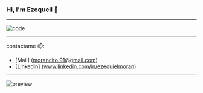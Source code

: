 ### Hi, I'm Ezequeil 👋



 ___________________________________________________________________________
<!-- ************************************************************************************ -->

![code](https://user-images.githubusercontent.com/101348650/206040892-3431623f-da05-430e-96ef-5afae0d7ca28.gif)

 <!-- ****************************************************************************************** -->
 ___________________________________________________________________________
 
 contactame 📫:
 - [Mail] (morancito.91@gmail.com)
 - [Linkedin] (www.linkedin.com/in/ezequielmoran)
 
 
 <!-- CUADRO DE ESTADISTICA 
[![Ezequiel's GitHub stats](https://github-readme-stats.vercel.app/api?username=Ezequiel-moran19)](https://github.com/anuraghazra/github-readme-stats)
-->

 <!--
const thai = {
  pronouns: "she" | "her",
  code: [ HTML, CSS, Javascript, C ],
}
-->
 ___________________________________________________________________________

![preview](https://user-images.githubusercontent.com/101348650/206035026-af7e20f0-cd91-4133-88f8-c92f859e713f.svg)





<!--
**Ezequiel-moran19/Ezequiel-moran19** is a ✨ _special_ ✨ repository because its `README.md` (this file)
appears on your GitHub profile.

Here are some ideas to get you started:

- 🔭 I’m currently working on ...
- 🌱 I’m currently learning ...
- 👯 I’m looking to collaborate on ...![linkedin](https://user-images.githubusercontent.com/101348650/206040601-8274c8e1-9760-424c-8c53-4b5fa1343027.svg)

- 🤔 I’m looking for help with ...
- 💬 Ask me about ...
- 📫 How to reach me: ...
- 😄 Pronouns: ...
- ⚡ Fun fact: ...
-->
